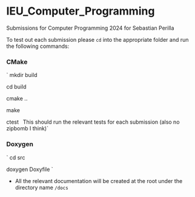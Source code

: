 # IEU_Computer_Programming

Submissions for Computer Programming 2024 for Sebastian Perilla

To test out each submission please `cd` into the appropriate folder and run the following commands:

### CMake

`
mkdir build

cd build

cmake ..

make

ctest
`
`This should run the relevant tests for each submission (also no zipbomb I think)`


### Doxygen

`
cd src

doxygen Doxyfile
`

- All the relevant documentation will be created at the root under the directory name `/docs` 
